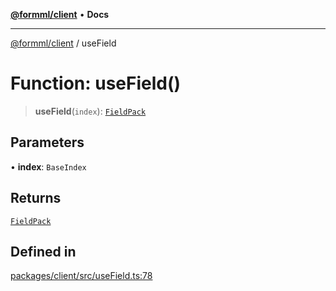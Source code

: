 [**@formml/client**](../README.md) • **Docs**

---

[@formml/client](../globals.md) / useField

# Function: useField()

> **useField**(`index`): [`FieldPack`](../type-aliases/FieldPack.md)

## Parameters

• **index**: `BaseIndex`

## Returns

[`FieldPack`](../type-aliases/FieldPack.md)

## Defined in

[packages/client/src/useField.ts:78](https://github.com/formml/formml/blob/5c707903361ee929472a81de07fd0204242687ee/packages/client/src/useField.ts#L78)
